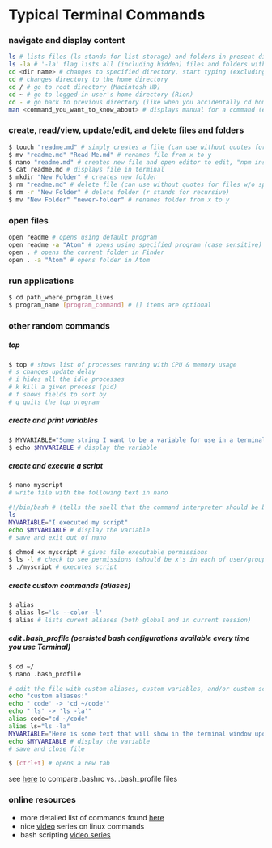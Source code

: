 # Typical Terminal Commands

### navigate and display content
``` sh
ls # lists files (ls stands for list storage) and folders in present directory
ls -la # '-la' flag lists all (including hidden) files and folders with detailed view
cd <dir name> # changes to specified directory, start typing (excluding "<"), then press tab to autocomplete
cd # changes directory to the home directory
cd / # go to root directory (Macintosh HD)
cd ~ # go to logged-in user's home directory (Rion)
cd - # go back to previous directory (like when you accidentally cd home and want to go back)
man <command_you_want_to_know_about> # displays manual for a command (e.g. man ls)
```

### create, read/view, update/edit, and delete files and folders
``` sh
$ touch "readme.md" # simply creates a file (can use without quotes for files w/o spaces)
$ mv "readme.md" "Read Me.md" # renames file from x to y
$ nano "readme.md" # creates new file and open editor to edit, "npm install nano" to get nano
$ cat readme.md # displays file in terminal
$ mkdir "New Folder" # creates new folder
$ rm "readme.md" # delete file (can use without quotes for files w/o spaces)
$ rm -r "New Folder" # delete folder (r stands for recursive)
$ mv "New Folder" "newer-folder" # renames folder from x to y
```

### open files
``` sh
open readme # opens using default program
open readme -a "Atom" # opens using specified program (case sensitive)
open . # opens the current folder in Finder
open . -a "Atom" # opens folder in Atom

```

### run applications
``` sh
$ cd path_where_program_lives
$ program_name [program_command] # [] items are optional
```

### other random commands
##### top
``` sh
$ top # shows list of processes running with CPU & memory usage
# s changes update delay
# i hides all the idle processes
# k kill a given process (pid)
# f shows fields to sort by
# q quits the top program
```
##### create and print variables
``` sh
$ MYVARIABLE="Some string I want to be a variable for use in a terminal session" # ends when the terminal is closed
$ echo $MYVARIABLE # display the variable
```

##### create and execute a script
``` sh
$ nano myscript
# write file with the following text in nano

#!/bin/bash # (tells the shell that the command interpreter should be bash)
ls
MYVARIABLE="I executed my script"
echo $MYVARIABLE # display the variable
# save and exit out of nano

$ chmod +x myscript # gives file executable permissions
$ ls -l # check to see permissions (should be x's in each of user/group/everyone fields)
$ ./myscript # executes script  
```

##### create custom commands (aliases)
``` sh
$ alias
$ alias ls='ls --color -l'
$ alias # lists curent aliases (both global and in current session)
```

##### edit .bash_profile (persisted bash configurations available every time you use Terminal)
``` sh
$ cd ~/
$ nano .bash_profile

# edit the file with custom aliases, custom variables, and/or custom scrips, for example
echo "custom aliases:"
echo "'code' -> 'cd ~/code'"
echo "'ls' -> 'ls -la'"
alias code="cd ~/code"
alias ls="ls -la"
MYVARIABLE="Here is some text that will show in the terminal window upon open"
echo $MYVARIABLE # display the variable
# save and close file

$ [ctrl+t] # opens a new tab
```
see [here](http://www.joshstaiger.org/archives/2005/07/bash_profile_vs.html) to compare .bashrc vs. .bash_profile files

### online resources
* more detailed list of commands found [here](https://github.com/0nn0/terminal-mac-cheatsheet/wiki/Terminal-Cheatsheet-for-Mac-(-basics-))
* nice [video](https://www.youtube.com/watch?v=1PoQUmy4X2M&index=19&list=PLpKIAFYBxQOWzJjInMUaKtamCshDmLjej) series on linux commands
* bash scripting [video series](https://www.youtube.com/watch?v=NWWvZa-qlRE&list=PLT98CRl2KxKHdOpQ-uI2QuNcQ0aEAe5bN&index=38)
